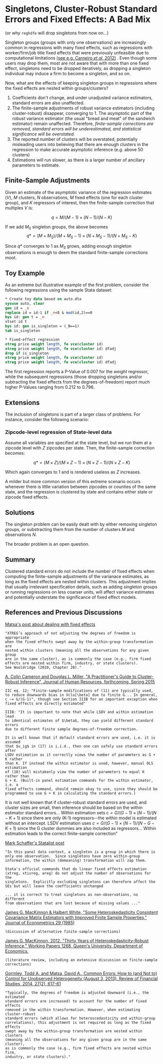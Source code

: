 
# Singletons, Cluster-Robust Standard Errors and Fixed Effects: A Bad Mix

(or why `reghdfe` will drop singletons from now on...)

Singleton groups (groups with only one observations) are increasingly common in regressions with many fixed effects, such as regressions with worker/firm/job title fixed effects that were previously unfeasible due to computational limitations [(see e.g. Carneiro *et al*, 2012)](https://www.aeaweb.org/articles.php?doi=10.1257/mac.4.2.133) . Even though some users may drop them, most are not aware that with more than one fixed effect, singletons need to be dropped iteratively, as dropping a singleton individual may induce a firm to become a singleton, and so on.

Now, what are the effects of keeping singleton groups in regressions where the fixed effects are nested within groups/clusters?

1. Coefficients don't change, and under unadjusted variance estimators, standard errors are also unaffected.
2. The finite-sample adjustments of robust variance estimators (including cluster-robust) disappear, converging to 1. The asymptotic part of the robust variance estimator (the usual "bread and meat" of the sandwich estimator) remain unaffected. Therefore, *finite-sample corrections are removed, standard errors will be underestimated, and statistical significance will be overstated*.
3. The reported number of clusters will be overstated, potentially misleading users into believing that there are enough clusters in the regression to make accurate asymptotic inference (e.g. above 50 clusters)
4. Estimations will run slower, as there is a larger number of ancillary parameters to estimate.

## Finite-Sample Adjustments

Given an estimate of the asymptotic variance of the regression estimates ($V$), $M$ clusters, $N$ observations, $M$ fixed effects (one for each cluster group), and $K$ regressors of interest, then the finite-sample correction that multiples $V$ is:

$$
q = M / (M-1) \times (N-1) / (N-K)
$$

If we add $M_S$ singleton groups, the above becomes
$$
q* = (M+M_S) / (M+M_S-1) \times (N+M_S-1) / (N+M_S-K)
$$

Since $q*$ converges to $1$ as $M_S$ grows, adding enough singleton observations is enough to deem the standard finite-sample corrections moot.


## Toy Example

As an extreme but illustrative example of the first problem, consider the following regressions using the sample Stata dataset:

```stata
* Create toy data based on auto.dta
sysuse auto, clear
gen id = _n
replace id = id-1 if _n<8 & mod(id,2)==0
bys id: gen t = _n
xtset id t
bys id: gen is_singleton = (_N==1)
tab is_singleton

* Fixed-effect regression
xtreg price weight length, fe vce(cluster id)
xtreg price weight length, fe vce(cluster id) dfadj
drop if is_singleton
xtreg price weight length, fe vce(cluster id)
xtreg price weight length, fe vce(cluster id) dfadj
```

The first regression reports a P-Value of 0.007 for the *weight* regressor, while the subsequent regressions (those dropping singletons and/or subtracting the fixed effects from the degrees-of-freedom) report much higher P-Values ranging from 0.212 to 0.796.

## Extensions

The inclusion of singletons is part of a larger class of problems. For instance, consider the following scenario:

### Zipcode-level regression of State-level data

Assume all variables are specified at the state level, but we run them at a zipcode level with $Z$ zipcodes per state. Then, the finite-sample correction becomes:

$$
q* = (M \times Z) / (M \times Z-1) \times (N \times Z-1) / (N \times Z-K)
$$

Which again converges to 1 and is rendered useless as $Z$ increases.

A milder but more common version of this extreme scenario occurs whenever there is little variation between zipcodes or counties of the same state, and the regression is clustered by state and contains either state or zipcode fixed effects.

## Solutions

The singleton problem can be easily dealt with by either removing singleton groups, or substracting them from the number of clusters $M$ and observations $N$.

The broader problem is an open question.

## Summary

Clustered standard errors do not include the number of fixed effects when computing the finite-sample adjustments of the varianace estimates, as long as the fixed effects are nested within clusters. This adjustment implies that usually irrelevant specification details, such as adding singleton groups or running regressions on less coarser units, will affect variance estimates and potentially understate the significance of fixed effect models.

## References and Previous Discussions

[Matsa's post about dealing with fixed effects](http://www.kellogg.northwestern.edu/faculty/matsa/htm/fe.htm)
	
	"XTREG’s approach of not adjusting the degrees of freedom is appropriate
	when the fixed effects swept away by the within-group transformation are 
	nested within clusters (meaning all the observations for any given group 
	are in the same cluster), as is commonly the case (e.g., firm fixed 
	effects are nested within firm, industry, or state clusters). 
	See Wooldridge (2010, Chapter 20)."

[A. Colin Cameron and Douglas L. Miller, "A Practitioner's Guide to Cluster-Robust Inference", Journal of Human Resources, forthcoming, Spring 2015](http://cameron.econ.ucdavis.edu/research/Cameron_Miller_Cluster_Robust_October152013.pdf)

	IIC eq. 12; "Finite-sample modifications of (11) are typically used, 
	to reduce downwards bias in Vclu[\beta] due to finite G... In general, 
	c ~= G/(G-1)", though see Section IIIB for an important exception when 
	fixed effects are directly estimated"

	IIIB: "It is important to note that while LSDV and within estimation lead
	to identical estimates of $\beta$, they can yield different standard errors
	due to different finite sample degrees-of-freedom correction.
	
	It is well known that if default standard errors are used, i.e. it is assumed 
	that $u_ig$ in (17) is i.i.d., then one can safely use standard errors after 
	LSDV estimation as it correctly views the number of parameters as G + K rather
	than K. If instead the within estimator is used, however, manual OLS estimation 
	of (18) will mistakenly view the number of parameters to equal K rather than 
	G + K. (Built-in panel estimation commands for the within estimator, i.e. a 
	fixed effects command, should remain okay to use, since they should be 
	programmed to use G + K in calculating the standard errors.)

It is not well known that if cluster-robust standard errors are used, and cluster 
sizes are small, then inference should be based on the within estimator standard 
errors... Within estimation sets $c = G / (G-1) \times (N-1) / (N-K+1)$ since 
there are only (K-1) regressors--the within model is estimated without an 
intercept. LSDV estimation uses $c = G / (G-1) \times (N-1) / (N-G-K+1)$ since 
the G cluster dummies are also included as regressors... Within estimation 
leads to the correct finite-sample correction"

[Mark Schaffer's Statalist post](http://www.stata.com/statalist/archive/2006-07/msg00535.html)

	"In this panel data context, a singleton is a group in which there is
	only one observation.  Since singletons have zero within-group
	information, the within (demeaning) transformation will zap them.

	Stata's official commands that do linear fixed effects estimation
	(xtreg, xtivreg, areg) do not adjust the number of observations for the
	singletons.  Explicitly excluding singletons can therefore affect the
	SEs but will leave the coefficients unchanged

	... it is correct to treat singletons as non-observations, no different 
	from observations that are lost because of missing values ..."

[James G. MacKinnon & Halbert White, "Some Heteroskedasticity Consistent Covariance Matrix Estimators with Improved Finite Sample Properties," Journal of Econometrics 29 (1985)](http://www.sciencedirect.com/science/article/pii/0304407685901587)

	(discussion of alternative finite-sample corrections)

[James G. MacKinnon, 2012. "Thirty Years of Heteroskedasticity-Robust Inference," Working Papers 1268, Queen's University, Department of Economics.](https://ideas.repec.org/p/qed/wpaper/1268.html)

	(literature review, including an extensive discussion on finite-sample corrections)

[Gormley, Todd A. and Matsa, David A., Common Errors: How to (and Not to) Control for Unobserved Heterogeneity (August 3, 2013). Review of Financial Studies, 2014, 27(2), 617-61](http://ssrn.com/abstract=2023868)

	"Typically, the degrees of freedom is adjusted downward (i.e., the estimated 
	standard errors are increased) to account for the number of fixed effects 
	removed in the within transformation. However, when estimating cluster-robust 
	standard errors (which allows for heteroscedasticity and within-group 
	correlations), this adjustment is not required as long as the fixed effects 
	swept away by the within-group transformation are nested within clusters 
	(meaning all the observations for any given group are in the same cluster), 
	as is commonly the case (e.g., firm fixed effects are nested within firm, 
	industry, or state clusters)."

